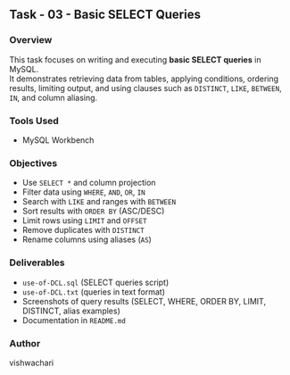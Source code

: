 ## Task - 03 - Basic SELECT Queries

### Overview
This task focuses on writing and executing **basic SELECT queries** in MySQL.  
It demonstrates retrieving data from tables, applying conditions, ordering results, limiting output, and using clauses such as `DISTINCT`, `LIKE`, `BETWEEN`, `IN`, and column aliasing.  

### Tools Used
- MySQL Workbench  

### Objectives
- Use `SELECT *` and column projection  
- Filter data using `WHERE`, `AND`, `OR`, `IN`  
- Search with `LIKE` and ranges with `BETWEEN`  
- Sort results with `ORDER BY` (ASC/DESC)  
- Limit rows using `LIMIT` and `OFFSET`  
- Remove duplicates with `DISTINCT`  
- Rename columns using aliases (`AS`) 

### Deliverables
- `use-of-DCL.sql` (SELECT queries script) 
- `use-of-DCL.txt` (queries in text format)  
- Screenshots of query results (SELECT, WHERE, ORDER BY, LIMIT, DISTINCT, alias examples)  
- Documentation in `README.md`  

### Author
vishwachari
